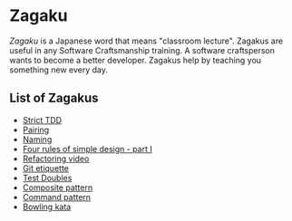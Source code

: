 # Zagaku

_Zagaku_ is a Japanese word that means "classroom lecture".
Zagakus are useful in any Software Craftsmanship training.
A software craftsperson wants to become a better developer.
Zagakus help by teaching you something new every day.

## List of Zagakus

* [Strict TDD](strict-tdd.md)
* [Pairing](pairing.md)
* [Naming](naming.md)
* [Four rules of simple design - part I](fout-rules-of-sumple-design-1.md)
* [Refactoring video](refactoring-fitnesse-video.md)
* [Git etiquette](git-etiquette.md)
* [Test Doubles](test-doubles.md)
* [Composite pattern](composite-pattern.md)
* [Command pattern](command-pattern.md)
* [Bowling kata](bowling-kata.md)
